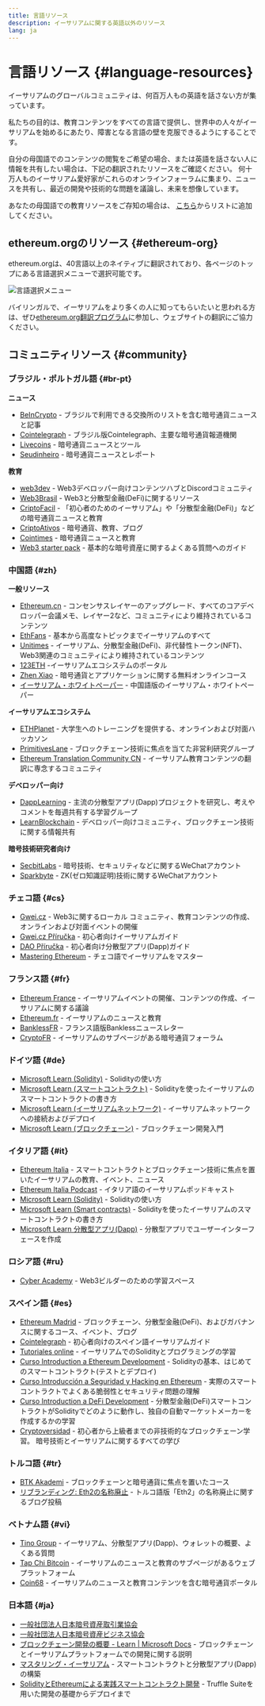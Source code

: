 ```yaml
---
title: 言語リソース
description: イーサリアムに関する英語以外のリソース
lang: ja
---
```


# 言語リソース {#language-resources}

イーサリアムのグローバルコミュニティは、何百万人もの英語を話さない方が集っています。

私たちの目的は、教育コンテンツをすべての言語で提供し、世界中の人々がイーサリアムを始めるにあたり、障害となる言語の壁を克服できるようにすることです。

自分の母国語でのコンテンツの閲覧をご希望の場合、または英語を話さない人に情報を共有したい場合は、下記の翻訳されたリソースをご確認ください。 何十万人ものイーサリアム愛好家がこれらのオンラインフォーラムに集まり、ニュースを共有し、最近の開発や技術的な問題を議論し、未来を想像しています。

あなたの母国語での教育リソースをご存知の場合は、 [こちら](https://github.com/ethereum/ethereum-org-website/issues/new/choose)からリストに追加してください。

## ethereum.orgのリソース {#ethereum-org}

ethereum.orgは、40言語以上のネイティブに翻訳されており、各ページのトップにある言語選択メニューで選択可能です。

![言語選択メニュー](./language-selector-menu.png)

バイリンガルで、イーサリアムをより多くの人に知ってもらいたいと思われる方は、ぜひ[ethereum.org翻訳プログラム](/contributing/translation-program/#translation-program)に参加し、ウェブサイトの翻訳にご協力ください。

## コミュニティリソース {#community}

### ブラジル・ポルトガル語 {#br-pt}

**ニュース**

- [BeInCrypto](http://www.beincrypto.com.br) - ブラジルで利用できる交換所のリストを含む暗号通貨ニュースと記事
- [Cointelegraph](http://cointelegraph.com.br/category/analysis) - ブラジル版Cointelegraph、主要な暗号通貨報道機関
- [Livecoins](http://www.livecoins.com.br/ethereum) - 暗号通貨ニュースとツール
- [Seudinheiro](http://www.seudinheiro.com/criptomoedas/) - 暗号通貨ニュースとレポート

**教育**

- [web3dev](https://www.web3dev.com.br/) - Web3デベロッパー向けコンテンツハブとDiscordコミュニティ
- [Web3Brasil](https://github.com/web3brasil/web3brasil) - Web3と分散型金融(DeFi)に関するリソース
- [CriptoFacil](http://www.criptofacil.com/ultimas-noticias/) - 「初心者のためのイーサリアム」や「分散型金融(DeFi)」などの暗号通貨ニュースと教育
- [CriptoAtivos](http://www.criptoativos.wiki.br/) - 暗号通貨、教育、ブログ
- [Cointimes](http://www.cointimes.com.br/) - 暗号通貨ニュースと教育
- [Web3 starter pack](https://docs.google.com/document/d/1X8PSTFH7FTw9J-gbKWM6Y430SWCBT8d4t4pJgFQHJ8E/) - 基本的な暗号資産に関するよくある質問へのガイド

### 中国語 {#zh}

**一般リソース**

- [Ethereum.cn](https://www.ethereum.cn/) - コンセンサスレイヤーのアップグレード、すべてのコアデベロッパー会議メモ、レイヤー2など、コミュニティにより維持されているコンテンツ
- [EthFans](https://github.com/editor-Ajian/EthFans.org-annual-collected-works/) - 基本から高度なトピックまでイーサリアムのすべて
- [Unitimes](https://mp.weixin.qq.com/s/tvloZSDBSOQN9zDQj_91kA) - イーサリアム、分散型金融(DeFi)、非代替性トークン(NFT)、Web3関連のコミュニティにより維持されているコンテンツ
- [123ETH](https://123eth.org/) -イーサリアムエコシステムのポータル
- [Zhen Xiao](http://zhenxiao.com/blockchain/) - 暗号通貨とアプリケーションに関する無料オンラインコース
- [イーサリアム・ホワイトペーパー](https://github.com/ethereum/wiki/wiki/[%E4%B8%AD%E6%96%87]-%E4%BB%A5%E5%A4%AA%E5%9D%8A%E7%99%BD%E7%9A%AE%E4%B9%A6) - 中国語版のイーサリアム・ホワイトペーパー

**イーサリアムエコシステム**

- [ETHPlanet](https://www.ethplanet.org/) - 大学生へのトレーニングを提供する、オンラインおよび対面ハッカソン
- [PrimitivesLane](https://www.primitiveslane.org/) - ブロックチェーン技術に焦点を当てた非営利研究グループ
- [Ethereum Translation Community CN](https://www.notion.so/Ethereum-Translation-Community-CN-05375fe0a94c4214acaf90f42ba40171) - イーサリアム教育コンテンツの翻訳に専念するコミュニティ

**デベロッパー向け**

- [DappLearning](https://github.com/Dapp-Learning-DAO/Dapp-Learning) - 主流の分散型アプリ(Dapp)プロジェクトを研究し、考えやコメントを毎週共有する学習グループ
- [LearnBlockchain](https://learnblockchain.cn/) - デベロッパー向けコミュニティ、ブロックチェーン技術に関する情報共有

**暗号技術研究者向け**

- [SecbitLabs](https://mp.weixin.qq.com/s/69_tqBJpr_sbaKtR1sBRMw) - 暗号技術、セキュリティなどに関するWeChatアカウント
- [Sparkbyte](https://mp.weixin.qq.com/s/9KgKTc_jtJ7bWKdbNPoqvQ) - ZK(ゼロ知識証明)技術に関するWeChatアカウント

### チェコ語 {#cs}

- [Gwei.cz](https://gwei.cz) - Web3に関するローカル コミュニティ、教育コンテンツの作成、オンラインおよび対面イベントの開催
- [Gwei.cz Příručka](https://prirucka.gwei.cz/) - 初心者向けイーサリアムガイド
- [DAO Příručka](https://dao.gwei.cz/) - 初心者向け分散型アプリ(Dapp)ガイド
- [Mastering Ethereum](https://ipfs.io/ipfs/bafybeidvuxhnsgfx3tncpfxheqglkjwmdxclknlgd7s7qggd2a6bzgb27m) - チェコ語でイーサリアムをマスター

### フランス語 {#fr}

- [Ethereum France](https://www.ethereum-france.com/) - イーサリアムイベントの開催、コンテンツの作成、イーサリアムに関する議論
- [Ethereum.fr](https://ethereum.fr/) - イーサリアムのニュースと教育
- [BanklessFR](https://banklessfr.substack.com/) - フランス語版Banklessニュースレター
- [CryptoFR](https://cryptofr.com/category/44/ethereum-general) - イーサリアムのサブページがある暗号通貨フォーラム

### ドイツ語 {#de}

- [Microsoft Learn (Solidity)](https://docs.microsoft.com/de-de/learn/modules/blockchain-learning-solidity/) - Solidityの使い方
- [Microsoft Learn (スマートコントラクト)](https://docs.microsoft.com/de-de/learn/modules/blockchain-solidity-ethereum-smart-contracts/) - Solidityを使ったイーサリアムのスマートコントラクトの書き方
- [Microsoft Learn (イーサリアムネットワーク)](https://docs.microsoft.com/de-de/learn/modules/blockchain-ethereum-networks/) - イーサリアムネットワークへの接続およびデプロイ
- [Microsoft Learn (ブロックチェーン)](https://docs.microsoft.com/de-de/learn/paths/ethereum-blockchain-development/) - ブロックチェーン開発入門

### イタリア語 {#it}

- [Ethereum Italia](https://www.ethereum-italia.it/) - スマートコントラクトとブロックチェーン技術に焦点を置いたイーサリアムの教育、イベント、ニュース
- [Ethereum Italia Podcast](https://www.ethereum-italia.it/podcast/) - イタリア語のイーサリアムポッドキャスト
- [Microsoft Learn (Solidity)](https://docs.microsoft.com/it-it/learn/modules/blockchain-learning-solidity/) - Solidityの使い方
- [Microsoft Learn (Smart contracts)](https://docs.microsoft.com/it-it/learn/modules/blockchain-solidity-ethereum-smart-contracts/) - Solidityを使ったイーサリアムのスマートコントラクトの書き方
- [Microsoft Learn 分散型アプリ(Dapp)](https://docs.microsoft.com/it-it/learn/modules/blockchain-create-ui-decentralized-apps/) - 分散型アプリでユーザーインターフェースを作成

### ロシア語 {#ru}

- [Cyber Academy](https://cyberacademy.dev) - Web3ビルダーのための学習スペース

### スペイン語 {#es}

- [Ethereum Madrid](https://ethereummadrid.com/) - ブロックチェーン、分散型金融(DeFi)、およびガバナンスに関するコース、イベント、ブログ
- [Cointelegraph](https://es.cointelegraph.com/ethereum-for-beginners) - 初心者向けのスペイン語イーサリアムガイド
- [Tutoriales online](https://tutoriales.online/curso/solidity) - イーサリアムでのSolidityとプログラミングの学習
- [Curso Introduction a Ethereum Development](https://youtube.com/playlist?list=PLTqiwJDd_R8y9pfUBjhkVa1IDMwyQz-fU) - Solidityの基本、はじめてのスマートコントラクト(テストとデプロイ)
- [Curso Introducción a Seguridad y Hacking en Ethereum](https://youtube.com/playlist?list=PLTqiwJDd_R8yHOvteko_DmUxUTMHnlfci) - 実際のスマートコントラクトでよくある脆弱性とセキュリティ問題の理解
- [Curso Introduction a DeFi Development](https://youtube.com/playlist?list=PLTqiwJDd_R8zZiP9_jNdaPqA3HqoW2lrS) - 分散型金融(DeFi)スマートコントラクトがSolidityでどのように動作し、独自の自動マーケットメーカーを作成するかの学習
- [Cryptoversidad](https://www.youtube.com/c/Cryptoversidad) - 初心者から上級者までの非技術的なブロックチェーン学習。 暗号技術とイーサリアムに関するすべての学び

### トルコ語 {#tr}

- [BTK Akademi](https://www.btkakademi.gov.tr/portal/course/blokzincir-ve-kripto-paralar-10569#!/about) - ブロックチェーンと暗号通貨に焦点を置いたコース
- [リブランディング: Eth2の名称廃止](https://miningturkiye.org/konu/ethereum-madenciligi-bitiyor-mu-onemli-gelisme.655/) - トルコ語版「Eth2」の名称廃止に関するブログ投稿

### ベトナム語 {#vi}

- [Tino Group](https://wiki.tino.org/ethereum-la-gi/) - イーサリアム、分散型アプリ(Dapp)、ウォレットの概要、よくある質問
- [Tap Chi Bitcoin](https://tapchibitcoin.io/tap-chi/tin-tuc-ethereum-eth) - イーサリアムのニュースと教育のサブページがあるウェブプラットフォーム
- [Coin68](https://coin68.com/ethereum-tieu-diem/) - イーサリアムのニュースと教育コンテンツを含む暗号通貨ポータル

### 日本語 {#ja}

- [一般社団法人日本暗号資産取引業協会](https://jvcea.or.jp/)
- [一般社団法人日本暗号資産ビジネス協会](https://cryptocurrency-association.org/)
- [ブロックチェーン開発の概要 - Learn | Microsoft Docs](https://docs.microsoft.com/ja-jp/learn/paths/ethereum-blockchain-development/) - ブロックチェーンとイーサリアムプラットフォームでの開発に関する説明
- [マスタリング・イーサリアム](https://www.oreilly.co.jp/books/9784873118963/) - スマートコントラクトと分散型アプリ(Dapp)の構築
- [SolidityとEthereumによる実践スマートコントラクト開発](https://www.oreilly.co.jp/books/9784873119342/) - Truffle Suiteを用いた開発の基礎からデプロイまで
